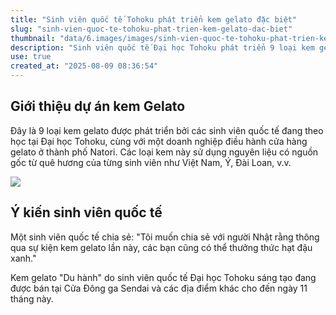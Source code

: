```yaml
---
title: "Sinh viên quốc tế Tohoku phát triển kem gelato đặc biệt"
slug: "sinh-vien-quoc-te-tohoku-phat-trien-kem-gelato-dac-biet"
thumbnail: "data/6.images/images/sinh-vien-quoc-te-tohoku-phat-trien-kem-gelato-dac-biet.webp"
description: "Sinh viên quốc tế Đại học Tohoku phát triển 9 loại kem gelato độc đáo từ nguyên liệu quê hương, hợp tác cùng doanh nghiệp địa phương và bán giới hạn."
use: true
created_at: "2025-08-09 08:36:54"
---
```


## Giới thiệu dự án kem Gelato
Đây là 9 loại kem gelato được phát triển bởi các sinh viên quốc tế đang theo học tại Đại học Tohoku, cùng với một doanh nghiệp điều hành cửa hàng gelato ở thành phố Natori. Các loại kem này sử dụng nguyên liệu có nguồn gốc từ quê hương của từng sinh viên như Việt Nam, Ý, Đài Loan, v.v.

![](/images/20250808-07369139-mmt-001-2-view.webp)

## Ý kiến sinh viên quốc tế
Một sinh viên quốc tế chia sẻ: "Tôi muốn chia sẻ với người Nhật rằng thông qua sự kiện kem gelato lần này, các bạn cũng có thể thưởng thức hạt đậu xanh."

Kem gelato "Du hành" do sinh viên quốc tế Đại học Tohoku sáng tạo đang được bán tại Cửa Đông ga Sendai và các địa điểm khác cho đến ngày 11 tháng này.